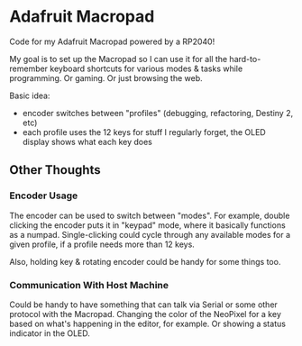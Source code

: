 # Adafruit Macropad

Code for my Adafruit Macropad powered by a RP2040!

My goal is to set up the Macropad so I can use it for all the hard-to-remember
keyboard shortcuts for various modes & tasks while programming. Or gaming. Or
just browsing the web.

Basic idea:

 - encoder switches between "profiles" (debugging, refactoring, Destiny 2, etc)
 - each profile uses the 12 keys for stuff I regularly forget, the OLED display
   shows what each key does 
 
## Other Thoughts 

### Encoder Usage

The encoder can be used to switch between "modes". For example, double clicking
the encoder puts it in "keypad" mode, where it basically functions as a
numpad. Single-clicking could cycle through any available modes for a given
profile, if a profile needs more than 12 keys.

Also, holding key & rotating encoder could be handy for some things too.

### Communication With Host Machine 

Could be handy to have something that can talk via Serial or some other protocol
with the Macropad. Changing the color of the NeoPixel for a key based on what's
happening in the editor, for example. Or showing a status indicator in the OLED.
